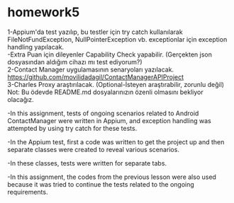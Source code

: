 # homework5
1-Appium'da test yazılıp, bu testler için try catch kullanılarak FileNotFundException, NullPointerException vb. exceptionlar için exception handling yapılacak.<br>
-Extra Puan için dileyenler Capability Check yapabilir. (Gerçekten json dosyasından aldığım cihazı mı test ediyorum?)<br>
2-Contact Manager uygulamasının senaryoları yazılacak. https://github.com/movilidadagil/ContactManagerAPIProject <br>
3-Charles Proxy araştırılacak. (Optional-İsteyen araştırabilir, zorunlu değil)<br>
Not: Bu ödevde README.md dosyalarınızın özenli olmasını bekliyor olacağız.


-In this assignment, tests of ongoing scenarios related to Android ContactManager were written in Appium, and exception handling was attempted by using try catch for these tests.

-In the Appium test, first a code was written to get the project up and then separate classes were created to reveal various scenarios.

-In these classes, tests were written for separate tabs.

-In this assignment, the codes from the previous lesson were also used because it was tried to continue the tests related to the ongoing requirements.
